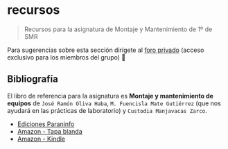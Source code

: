 # recursos

> Recursos para la asignatura de Montaje y Mantenimiento de 1º de SMR

Para sugerencias sobre esta sección dirígete al [foro privado](https://github.com/orgs/1smrIE/discussions) (acceso exclusivo para los miembros del grupo) 🚧

## Bibliografía

El libro de referencia para la asignatura es **Montaje y mantenimiento de equipos** de `José Ramón Oliva Haba`, `M. Fuencisla Mate Gutiérrez` (que nos ayudará en las prácticas de laboratorio) y `Custodia Manjavacas Zarco`.


- [Ediciones Paraninfo](https://www.paraninfo.es/catalogo/9788428340816/montaje-y-mantenimiento-de-equipos-3-%C2%AA-edicion-)
- [Amazon - Tapa blanda](https://www.amazon.es/Montaje-mantenimiento-equipos-3-%C2%AA-edici%C3%B3n/dp/8428340811)
- [Amazon - Kindle](https://www.amazon.es/Montaje-mantenimiento-equipos-edici%C3%B3n-2019-ebook/dp/B07WPPJYT5)